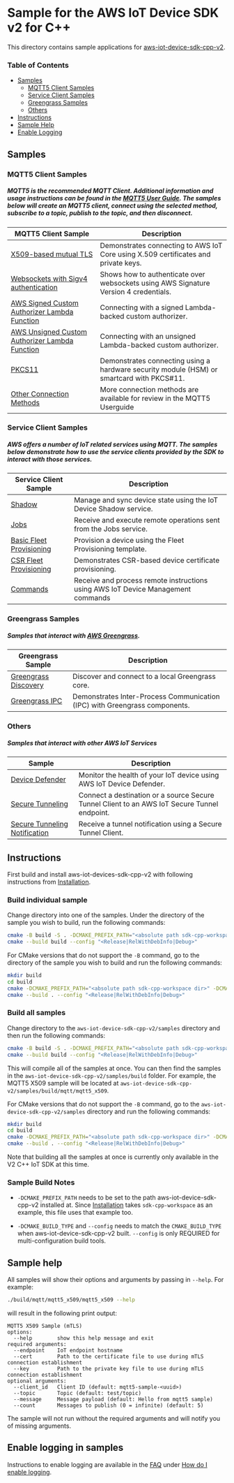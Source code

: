 # Sample for the AWS IoT Device SDK v2 for C++
This directory contains sample applications for [aws-iot-device-sdk-cpp-v2](../README.md).

### Table of Contents
* [Samples](#samples)
    * [MQTT5 Client Samples](#mqtt5-client-samples)
    * [Service Client Samples](#service-client-samples)
    * [Greengrass Samples](#greengrass-samples)
    * [Others](#others)
* [Instructions](#instructions)
* [Sample Help](#sample-help)
* [Enable Logging](#enable-logging)


## Samples
### MQTT5 Client Samples
##### MQTT5 is the recommended MQTT Client. Additional information and usage instructions can be found in the [MQTT5 User Guide](../documents/MQTT5_Userguide.md). The samples below will create an MQTT5 client, connect using the selected method, subscribe to a topic, publish to the topic, and then disconnect.
| MQTT5 Client Sample | Description |
|--------|-------------|
| [X509-based mutual TLS](./mqtt/mqtt5_x509/README.md) | Demonstrates connecting to AWS IoT Core using X.509 certificates and private keys.
| [Websockets with Sigv4 authentication](./mqtt/mqtt5_aws_websocket/README.md) | Shows how to authenticate over websockets using AWS Signature Version 4 credentials. |
| [AWS Signed Custom Authorizer Lambda Function](./mqtt/mqtt5_custom_auth_signed/README.md) | Connecting with a signed Lambda-backed custom authorizer.
| [AWS Unsigned Custom Authorizer Lambda Function](./mqtt/mqtt5_custom_auth_unsigned/README.md) | Connecting with an unsigned Lambda-backed custom authorizer.
| [PKCS11](./mqtt/mqtt5_pkcs11/README.md) | Demonstrates connecting using a hardware security module (HSM) or smartcard with PKCS#11. |
| [Other Connection Methods](../documents/MQTT5_Userguide.md#connecting-to-aws-iot-core) | More connection methods are available for review in the MQTT5 Userguide

### Service Client Samples
##### AWS offers a number of IoT related services using MQTT. The samples below demonstrate how to use the service clients provided by the SDK to interact with those services.
| Service Client Sample | Description |
|--------|-------------|
| [Shadow](./service_clients/shadow/shadow-sandbox/README.md) | Manage and sync device state using the IoT Device Shadow service. |
| [Jobs](./service_clients/jobs/jobs-sandbox/README.md) | Receive and execute remote operations sent from the Jobs service. |
| [Basic Fleet Provisioning](./service_clients/fleet_provisioning/provision-basic/README.md) | Provision a device using the Fleet Provisioning template. |
| [CSR Fleet Provisioning](./service_clients/fleet_provisioning/provision-csr/README.md) | Demonstrates CSR-based device certificate provisioning. |
| [Commands](./service_clients/commands/commands-sandbox/README.md) | Receive and process remote instructions using AWS IoT Device Management commands |


### Greengrass Samples
##### Samples that interact with [AWS Greengrass](https://aws.amazon.com/greengrass/).
| Greengrass Sample | Description |
|--------|-------------|
| [Greengrass Discovery](./greengrass/basic_discovery/README.md) | Discover and connect to a local Greengrass core. |
| [Greengrass IPC](./greengrass/ipc/README.md) | Demonstrates Inter-Process Communication (IPC) with Greengrass components. |

### Others
##### Samples that interact with other AWS IoT Services
| Sample | Description |
|--------|-------------|
| [Device Defender](./others/device_defender/mqtt5_basic_report/README.md) | Monitor the health of your IoT device using AWS IoT Device Defender. |
| [Secure Tunneling](./others/secure_tunneling/secure_tunnel/README.md) | Connect a destination or a source Secure Tunnel Client to an AWS IoT Secure Tunnel endpoint. |
| [Secure Tunneling Notification](./others/secure_tunneling/tunnel_notification/README.md) | Receive a tunnel notification using a Secure Tunnel Client. |



## Instructions

First build and install aws-iot-devices-sdk-cpp-v2 with following instructions from [Installation](../README.md#Installation).

### Build individual sample

Change directory into one of the samples. Under the directory of the sample you wish to build, run the following commands:

``` sh
cmake -B build -S . -DCMAKE_PREFIX_PATH="<absolute path sdk-cpp-workspace dir>" -DCMAKE_BUILD_TYPE="<Release|RelWithDebInfo|Debug>" .
cmake --build build --config "<Release|RelWithDebInfo|Debug>"
```

For CMake versions that do not support the `-B` command, go to the directory of the sample you wish to build and run the following commands:

``` sh
mkdir build
cd build
cmake -DCMAKE_PREFIX_PATH="<absolute path sdk-cpp-workspace dir>" -DCMAKE_BUILD_TYPE="<Release|RelWithDebInfo|Debug>" ..
cmake --build . --config "<Release|RelWithDebInfo|Debug>"
```

### Build all samples

Change directory to the `aws-iot-device-sdk-cpp-v2/samples` directory and then run the following commands:

```sh
cmake -B build -S . -DCMAKE_PREFIX_PATH="<absolute path sdk-cpp-workspace dir>" -DCMAKE_BUILD_TYPE="<Release|RelWithDebInfo|Debug>"
cmake --build build --config "<Release|RelWithDebInfo|Debug>"
```

This will compile all of the samples at once. You can then find the samples in the `aws-iot-device-sdk-cpp-v2/samples/build` folder. For example, the MQTT5 X509 sample will be located at `aws-iot-device-sdk-cpp-v2/samples/build/mqtt/mqtt5_x509`.

For CMake versions that do not support the `-B` command, go to the `aws-iot-device-sdk-cpp-v2/samples` directory and run the following commands:

``` sh
mkdir build
cd build
cmake -DCMAKE_PREFIX_PATH="<absolute path sdk-cpp-workspace dir>" -DCMAKE_BUILD_TYPE="<Release|RelWithDebInfo|Debug>" ..
cmake --build . --config "<Release|RelWithDebInfo|Debug>"
```

Note that building all the samples at once is currently only available in the V2 C++ IoT SDK at this time.

### Sample Build Notes

* `-DCMAKE_PREFIX_PATH` needs to be set to the path aws-iot-device-sdk-cpp-v2 installed at. Since [Installation](../README.md#Installation) takes `sdk-cpp-workspace` as an example, this file uses that example too.

* `-DCMAKE_BUILD_TYPE` and `--config` needs to match the `CMAKE_BUILD_TYPE` when aws-iot-device-sdk-cpp-v2 built. `--config` is only REQUIRED for multi-configuration build tools.

## Sample help

All samples will show their options and arguments by passing in `--help`. For example:

```sh
./build/mqtt/mqtt5_x509/mqtt5_x509 --help
```
will result in the following print output:
```
MQTT5 X509 Sample (mTLS)
options:
  --help        show this help message and exit
required arguments:
  --endpoint    IoT endpoint hostname
  --cert        Path to the certificate file to use during mTLS connection establishment
  --key         Path to the private key file to use during mTLS connection establishment
optional arguments:
  --client_id   Client ID (default: mqtt5-sample-<uuid>)
  --topic       Topic (default: test/topic)
  --message     Message payload (default: Hello from mqtt5 sample)
  --count       Messages to publish (0 = infinite) (default: 5)
```
The sample will not run without the required arguments and will notify you of missing arguments.

## Enable logging in samples

Instructions to enable logging are available in the [FAQ](../documents/FAQ.md) under [How do I enable logging](../documents/FAQ.md#how-do-i-enable-logging).